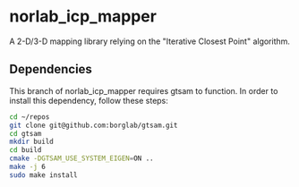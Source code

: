 # norlab_icp_mapper
A 2-D/3-D mapping library relying on the "Iterative Closest Point" algorithm.

## Dependencies
This branch of norlab_icp_mapper requires gtsam to function. In order to install this dependency, follow these steps:
```bash
cd ~/repos
git clone git@github.com:borglab/gtsam.git
cd gtsam
mkdir build
cd build
cmake -DGTSAM_USE_SYSTEM_EIGEN=ON ..
make -j 6
sudo make install
```
